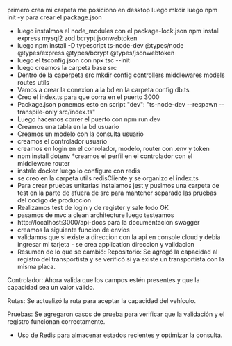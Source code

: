 primero crea mi carpeta me posiciono en desktop
luego mkdir
luego npm init -y para crear el package.json
* luego instalmos el node_modules con el package-lock.json npm install express mysql2 zod bcrypt jsonwebtoken
* luego npm install -D typescript ts-node-dev @types/node @types/express @types/bcrypt @types/jsonwebtoken
* luego el tsconfig.json con npx tsc --init
* luego creamos la carpeta base src 
* Dentro de la caperpeta src mkdir config controllers middlewares models routes utils
* Vamos a crear la conexion a la bd en la carpeta config db.ts
* Creo el index.ts para que corra en el puerto 3000
* Package.json ponemos esto en script   "dev": "ts-node-dev --respawn --transpile-only src/index.ts"
* Luego hacemos correr el puerto con npm run dev
* Creamos una tabla en la bd usuario
* Creamos un modelo con la consulta usuario
* creamos el controlador usuario
* creamos en login en el conrolador, modelo, router con .env y token 
* npm install dotenv
*creamos el perfil en el controlador con el middleware router
* instale docker luego lo configure con redis
* se creo en la carpeta utils redisCliente y se organizo el index.ts
* Para crear pruebas unitarias instalamos jest y pusimos una carpeta de test en la parte de afuera de src para mantener separado las pruebas del codigo de produccion
* Realizamos test de login y de register y sale todo OK
* pasamos de mvc a clean architecture luego testeamos
* http://localhost:3000/api-docs para la documentacion swagger
* creamos la siguiente funcion de envios 
* validamos que si existe a direccion con la api en console cloud y debia ingresar mi tarjeta - se crea application direccion y validacion 
* Resumen de lo que se cambió:
Repositorio: Se agregó la capacidad al registro del transportista y se verificó si ya existe un transportista con la misma placa.

Controlador: Ahora valida que los campos estén presentes y que la capacidad sea un valor válido.

Rutas: Se actualizó la ruta para aceptar la capacidad del vehículo.

Pruebas: Se agregaron casos de prueba para verificar que la validación y el registro funcionan correctamente.
* Uso de Redis para almacenar estados recientes y optimizar la consulta.